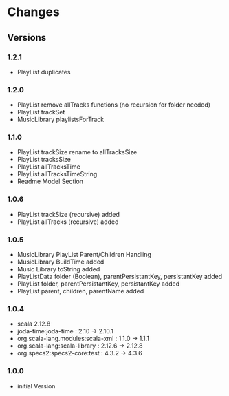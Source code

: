 # Changes #

## Versions

### 1.2.1

* PlayList duplicates

### 1.2.0

* PlayList remove allTracks functions (no recursion for folder needed)
* PlayList trackSet
* MusicLibrary playlistsForTrack 

### 1.1.0

* PlayList trackSize rename to allTracksSize
* PlayList tracksSize
* PlayList allTracksTime
* PlayList allTracksTimeString
* Readme Model Section

### 1.0.6

* PlayList trackSize (recursive) added
* PlayList allTracks (recursive) added

### 1.0.5

* MusicLibrary PlayList Parent/Children Handling
* MusicLibrary BuildTime added
* Music Library toString added
* PlayListData folder (Boolean), parentPersistantKey, persistantKey added
* PlayList folder, parentPersistantKey, persistantKey added
* PlayList parent, children, parentName added

### 1.0.4

* scala 2.12.8
* joda-time:joda-time              : 2.10   -> 2.10.1
* org.scala-lang.modules:scala-xml : 1.1.0  -> 1.1.1 
* org.scala-lang:scala-library     : 2.12.6 -> 2.12.8
* org.specs2:specs2-core:test      : 4.3.2  -> 4.3.6 

### 1.0.0

* initial Version